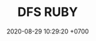 ---
layout: 
permalink: /team/:title.html
categories: LI LI1  LI4 LI5 LI6 LI8 LI9  SAP1 DMD4 TSR5 SSI6 IL8 TAE9 team CXF SEP LIO
liga: LIGA INDIGO
maincover: /assets/logos/DFS.png
puntosLJMAYO24: 
date: 2020-08-29 10:29:20 +0700
title: DFS RUBY
route: /liga-indigo
tag: johto042024
color: black
puntosLJ202404: 12
grupo: sur
background: '#F16C38'
cover: DFSRU
team: DFS RUBY
ID: DFS RUBY
puntos: 0
pj: 1


team1: partido4
team2: RUBY2
team3: RUBY3
team4: partido5
team5: partido5
team6: partido4
team7: RUBY7
team8: partido5
team9: partido5


#PARTIDO 1
j1: RONDA 1
maincover1: /assets/logos/DFS.png
p1: RUBY
r1: 2
pp1: SAP
rr1: 1
bg1: ofire
pt1: 0
pj1: 0


#PARTIDO 4
maincover4: /assets/logos/DFS.png
j4: RONDA 4
p4: RUBY
r4: 2
rr4: 0
pp4: DMD
bg4: ofire 
pt4: 0
pj4: 0
#PARTIDO 5
maincover5: /assets/logos/TSR.png
j5: RONDA 5
p5: RUBY
r5: 0
rr5: 2
pp5: TSR
bg5: fire 
pt5: 0
pj5: 0
#PARTIDO 6
j6: RONDA 6
maincover6: /assets/logos/SSI.png
bg6: ofire 
p6: RUBY
r6: 0
rr6: 2 
pp6: SSI
pt6: 0
pj6: 0

#PARTIDO 8
maincover8: /assets/logos/ILEAGUE.png
j8: RONDA 8
p8: RUBY
r8: 2
rr8: 0
pp8: IL
bg8: ofire 
pt8: 0
pj8: 0
#PARTIDO 9
maincover9: /assets/logos/TAE.png
j9: RONDA 9
p9: RUBY
r9: 0
rr9: 2 
pp9: TAE
bg9: fire
pt9: 0
pj9: 0
dia: 31
hora: '21:10'
# pj: 11
# pt1: 0
# pt2: 0
# pt3: 0
# pt4: 0
# pt5: 0
# pt6: 0
# pt7: 0
# pt8: 0
# pt9: 0
# pt10: 0
# pt11: 0
# p1:  DFS RUBY
# r1: 0
# bg1: fire bg-danger
# rr1: 0
# pp1: DFS RUBY
# p2: DFS RUBY
# r2: 0
# rr2: 0
# bg2: fire bg-danger
# pp2: NO SMITE
# p3:  DFS RUBY
# r3: 0
# bg3: fire bg-warning
# rr3: 0
# pp3: JAS
# p4:  DFS RUBY
# r4: 0
# bg4: fire bg-danger
# rr4: 0
# pp4: DFS DMD
# p5:  DFS RUBY
# r5: 0
# bg5: fire bg-warning
# rr5: 0
# pp5: T. SATISFACTION
# p6:  DFS RUBY
# r6: 0
# bg6: fire bg-danger
# rr6: 0
# pp6: S.VANGUARD
# p7:  DFS RUBY
# r7: 0
# rr7: 0
# bg7: fire bg-danger
# pp7: HGO
# p8:  DFS RUBY
# r8: 0
# rr8: 0 
# bg8: fire bg-warning
# pp8: HG REGIOS
# p9:  DFS RUBY
# r9: 0
# bg9: fire bg-success
# rr9: 0
# pp9: ZODIAC
# p10: DFS RUBY
# r10: 0
# rr10: 0
# bg10: fire bg-danger
# pp10: MBO
# info: 28/05/24
# hora: '22:20'
# r11: 0
# rr11: 0
# bg11: fire bg-danger
# p11:  DFS RUBY
# pp11: LAST BREATH

---